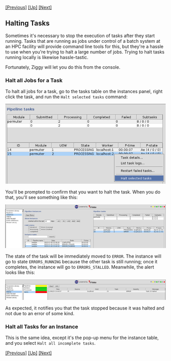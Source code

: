 <!-- -*-visual-line-*- -->

[[Previous]](rerun-task.md)
[[Up]](ziggy-gui-troubleshooting.md)
[[Next]](select-hpc.md)

## Halting Tasks

Sometimes it's necessary to stop the execution of tasks after they start running. Tasks that are running as jobs under control of a batch system at an HPC facility will provide command line tools for this, but they're a hassle to use when you're trying to halt a large number of jobs. Trying to halt tasks running locally is likewise hassle-tastic.

Fortunately, Ziggy will let you do this from the console.

### Halt all Jobs for a Task

To halt all jobs for a task, go to the tasks table on the instances panel, right click the task, and run the `Halt selected tasks` command:

<img src="images/halt-task-menu-item.png" style="width:14cm;"/>

You'll be prompted to confirm that you want to halt the task. When you do that, you'll see something like this:

<img src="images/halt-in-progress.png" style="width:32cm;"/>

The state of the task will be immediately moved to `ERROR`. The instance will go to state `ERRORS_RUNNING` because the other task is still running; once it completes, the instance will go to `ERRORS_STALLED`. Meanwhile, the alert looks like this:

<img src="images/halt-alert.png" style="width:32cm;"/>

As expected, it notifies you that the task stopped because it was halted and not due to an error of some kind.

### Halt all Tasks for an Instance

This is the same idea, except it's the pop-up menu for the instance table, and you select `Halt all incomplete tasks`.

[[Previous]](rerun-task.md)
[[Up]](ziggy-gui-troubleshooting.md)
[[Next]](select-hpc.md)
